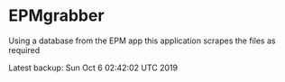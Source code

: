 # EPMgrabber
Using a database from the EPM app this application scrapes the files as required


Latest backup: Sun Oct 6 02:42:02 UTC 2019
